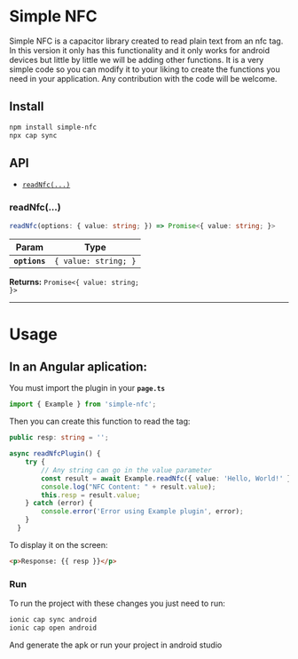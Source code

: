 # Simple NFC

Simple NFC is a capacitor library created to read plain text from an nfc tag.
In this version it only has this functionality and it only works for android devices but little by little we will be adding other functions.
It is a very simple code so you can modify it to your liking to create the functions you need in your application.
Any contribution with the code will be welcome.

## Install

```bash
npm install simple-nfc
npx cap sync
```

## API

<docgen-index>

* [`readNfc(...)`](#readnfc)

</docgen-index>

<docgen-api>
<!--Update the source file JSDoc comments and rerun docgen to update the docs below-->

### readNfc(...)

```typescript
readNfc(options: { value: string; }) => Promise<{ value: string; }>
```

| Param         | Type                            |
| ------------- | ------------------------------- |
| **`options`** | <code>{ value: string; }</code> |

**Returns:** <code>Promise&lt;{ value: string; }&gt;</code>

--------------------

</docgen-api>

# Usage

## In an Angular aplication: 


You must import the plugin in your **`page.ts`**

```typescript
import { Example } from 'simple-nfc';
```

Then you can create this function to read the tag:

```typescript
public resp: string = '';

async readNfcPlugin() {
    try {
        // Any string can go in the value parameter
        const result = await Example.readNfc({ value: 'Hello, World!' });
        console.log("NFC Content: " + result.value);
        this.resp = result.value;
    } catch (error) {
        console.error('Error using Example plugin', error);
    }
  }
```

To display it on the screen:

```html
<p>Response: {{ resp }}</p>
```

### Run 

To run the project with these changes you just need to run:

```bash
ionic cap sync android
ionic cap open android
```
And generate the apk or run your project in android studio




